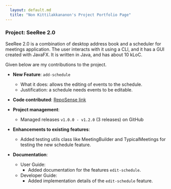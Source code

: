 ```yaml
---
  layout: default.md
  title: "Non Kittilakkananon's Project Portfolio Page"
---
```


### Project: SeeRee 2.0

SeeRee 2.0 is a combination of desktop address book and a scheduler for meetings application. The user interacts with
it using a CLI, and it has a GUI created with JavaFX. It is written in Java, and has about 10 kLoC.

Given below are my contributions to the project.

* **New Feature**: `add-schedule`
  * What it does: allows the editing of events to the schedule.
  * Justification: a schedule needs events to be editable.

* **Code contributed**: [RepoSense link](https://nus-cs2103-ay2425s1.github.io/tp-dashboard/?search=tata32000)

* **Project management**:
  * Managed releases `v1.0.0 - v1.2.0` (3 releases) on GitHub

* **Enhancements to existing features**:
  * Added testing utils class like MeetingBuilder and TypicalMeetings for testing the new schedule feature.

* **Documentation**:
  * User Guide:
    * Added documentation for the features `edit-schedule`.
  * Developer Guide:
    * Added implementation details of the `edit-schedule` feature.

